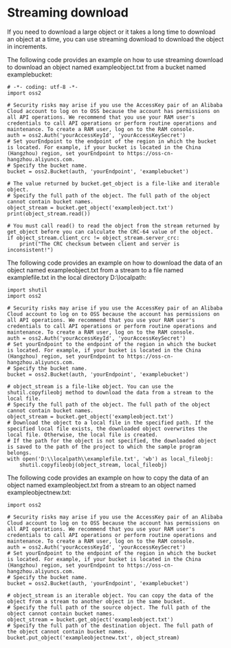 # Streaming download

If you need to download a large object or it takes a long time to download an object at a time, you can use streaming download to download the object in increments.

The following code provides an example on how to use streaming download to download an object named exampleobject.txt from a bucket named examplebucket:

```
# -*- coding: utf-8 -*-
import oss2

# Security risks may arise if you use the AccessKey pair of an Alibaba Cloud account to log on to OSS because the account has permissions on all API operations. We recommend that you use your RAM user's credentials to call API operations or perform routine operations and maintenance. To create a RAM user, log on to the RAM console. 
auth = oss2.Auth('yourAccessKeyId', 'yourAccessKeySecret')
# Set yourEndpoint to the endpoint of the region in which the bucket is located. For example, if your bucket is located in the China (Hangzhou) region, set yourEndpoint to https://oss-cn-hangzhou.aliyuncs.com. 
# Specify the bucket name. 
bucket = oss2.Bucket(auth, 'yourEndpoint', 'examplebucket')

# The value returned by bucket.get_object is a file-like and iterable object. 
# Specify the full path of the object. The full path of the object cannot contain bucket names. 
object_stream = bucket.get_object('exampleobject.txt')
print(object_stream.read())

# You must call read() to read the object from the stream returned by get_object before you can calculate the CRC-64 value of the object. 
if object_stream.client_crc != object_stream.server_crc:
    print("The CRC checksum between client and server is inconsistent!")       
```

The following code provides an example on how to download the data of an object named exampleobject.txt from a stream to a file named examplefile.txt in the local directory D:\\localpath:

```
import shutil
import oss2

# Security risks may arise if you use the AccessKey pair of an Alibaba Cloud account to log on to OSS because the account has permissions on all API operations. We recommend that you use your RAM user's credentials to call API operations or perform routine operations and maintenance. To create a RAM user, log on to the RAM console. 
auth = oss2.Auth('yourAccessKeyId', 'yourAccessKeySecret')
# Set yourEndpoint to the endpoint of the region in which the bucket is located. For example, if your bucket is located in the China (Hangzhou) region, set yourEndpoint to https://oss-cn-hangzhou.aliyuncs.com. 
# Specify the bucket name. 
bucket = oss2.Bucket(auth, 'yourEndpoint', 'examplebucket')

# object_stream is a file-like object. You can use the shutil.copyfileobj method to download the data from a stream to the local file. 
# Specify the full path of the object. The full path of the object cannot contain bucket names. 
object_stream = bucket.get_object('exampleobject.txt')
# Download the object to a local file in the specified path. If the specified local file exists, the downloaded object overwrites the local file. Otherwise, the local file is created. 
# If the path for the object is not specified, the downloaded object is saved to the path of the project to which the sample program belongs. 
with open('D:\\localpath\\examplefile.txt', 'wb') as local_fileobj:
    shutil.copyfileobj(object_stream, local_fileobj)        
```

The following code provides an example on how to copy the data of an object named exampleobject.txt from a stream to an object named exampleobjectnew.txt:

```
import oss2

# Security risks may arise if you use the AccessKey pair of an Alibaba Cloud account to log on to OSS because the account has permissions on all API operations. We recommend that you use your RAM user's credentials to call API operations or perform routine operations and maintenance. To create a RAM user, log on to the RAM console. 
auth = oss2.Auth('yourAccessKeyId', 'yourAccessKeySecret')
# Set yourEndpoint to the endpoint of the region in which the bucket is located. For example, if your bucket is located in the China (Hangzhou) region, set yourEndpoint to https://oss-cn-hangzhou.aliyuncs.com. 
# Specify the bucket name. 
bucket = oss2.Bucket(auth, 'yourEndpoint', 'examplebucket')

# object_stream is an iterable object. You can copy the data of the object from a stream to another object in the same bucket. 
# Specify the full path of the source object. The full path of the object cannot contain bucket names. 
object_stream = bucket.get_object('exampleobject.txt')
# Specify the full path of the destination object. The full path of the object cannot contain bucket names. 
bucket.put_object('exampleobjectnew.txt', object_stream)       
```

